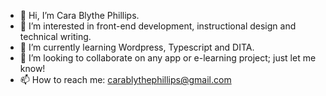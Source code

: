 - 👋 Hi, I’m Cara Blythe Phillips.
- 👀 I’m interested in front-end development, instructional design and technical writing.
- 🌱 I’m currently learning Wordpress, Typescript and DITA.
- 💞️ I’m looking to collaborate on any app or e-learning project; just let me know!
- 📫 How to reach me: carablythephillips@gmail.com

